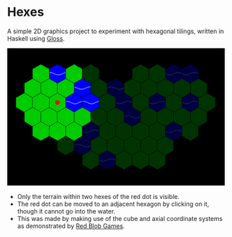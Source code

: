 # Hexes

A simple 2D graphics project to experiment with hexagonal tilings, written in Haskell using [Gloss](https://hackage.haskell.org/package/gloss).

![Screenshot](Screenshot.png)

* Only the terrain within two hexes of the red dot is visible.
* The red dot can be moved to an adjacent hexagon by clicking on it, though it cannot go into the water.
* This was made by making use of the cube and axial coordinate systems as demonstrated by [Red Blob Games](https://www.redblobgames.com/grids/hexagons/).
